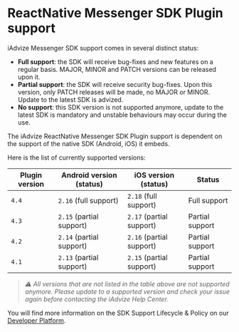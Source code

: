 # ReactNative Messenger SDK Plugin support

iAdvize Messenger SDK support comes in several distinct status:

- **Full support**: the SDK will receive bug-fixes and new features on a regular basis. MAJOR, MINOR and PATCH versions can be released upon it.
- **Partial support**: the SDK will receive security bug-fixes. Upon this version, only PATCH releases will be made, no MAJOR or MINOR. Update to the latest SDK is advized.
- **No support**: this SDK version is not supported anymore, update to the latest SDK is mandatory and unstable behaviours may occur during the use.

The iAdvize ReactNative Messenger SDK Plugin support is dependent on the support of the native SDK (Android, iOS) it embeds.

Here is the list of currently supported versions:

| Plugin version | Android version (status) | iOS version (status)     | Status          |
| -------------- | ------------------------ | ------------------------ | --------------- |
| `4.4`          | `2.16` (full support)    | `2.18` (full support)    | Full support    |
| `4.3`          | `2.15` (partial support) | `2.17` (partial support) | Partial support |
| `4.2`          | `2.14` (partial support) | `2.16` (partial support) | Partial support |
| `4.1`          | `2.13` (partial support) | `2.15` (partial support) | Partial support |

> *⚠️ All versions that are not listed in the table above are not supported anymore. Please update to a supported version and check your issue again before contacting the iAdvize Help Center.*

You will find more information on the SDK Support Lifecycle & Policy on our [Developer Platform](https://developers.iadvize.com/documentation/mobile-sdk#%F0%9F%A4%9D-support-policy).
